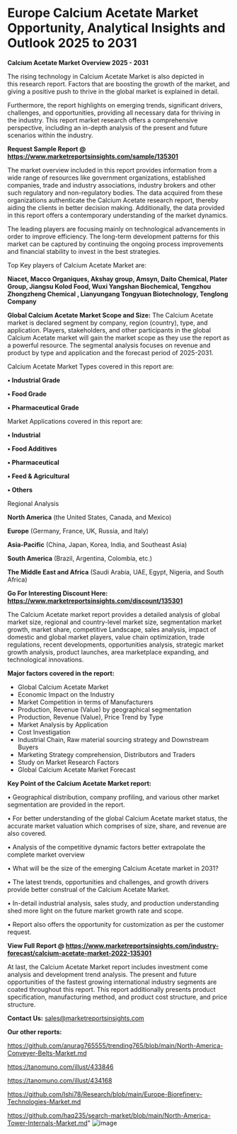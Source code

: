 # Europe Calcium Acetate Market Opportunity, Analytical Insights and Outlook 2025 to 2031

<Strong> Calcium Acetate Market Overview 2025 - 2031</strong>

The rising technology in Calcium Acetate Market is also depicted in this research report. Factors that are boosting the growth of the market, and giving a positive push to thrive in the global market is explained in detail.

Furthermore, the report highlights on emerging trends, significant drivers, challenges, and opportunities, providing all necessary data for thriving in the industry. This report market research offers a comprehensive perspective, including an in-depth analysis of the present and future scenarios within the industry.

<strong>Request Sample Report @ <a href=https://www.marketreportsinsights.com/sample/135301>https://www.marketreportsinsights.com/sample/135301</a></strong>

The market overview included in this report provides information from a wide range of resources like government organizations, established companies, trade and industry associations, industry brokers and other such regulatory and non-regulatory bodies. The data acquired from these organizations authenticate the Calcium Acetate research report, thereby aiding the clients in better decision making. Additionally, the data provided in this report offers a contemporary understanding of the market dynamics.

The leading players are focusing mainly on technological advancements in order to improve efficiency. The long-term development patterns for this market can be captured by continuing the ongoing process improvements and financial stability to invest in the best strategies.

Top Key players of Calcium Acetate Market are:

<strong>Niacet, Macco Organiques, Akshay group, Amsyn, Daito Chemical, Plater Group, Jiangsu Kolod Food, Wuxi Yangshan Biochemical, Tengzhou Zhongzheng Chemical , Lianyungang Tongyuan Biotechnology, Tenglong Company</strong>

<strong><b>Global Calcium Acetate Market Scope and Size:</b></strong>
The Calcium Acetate market is declared segment by company, region (country), type, and application. Players, stakeholders, and other participants in the global Calcium Acetate market will gain the market scope as they use the report as a powerful resource. The segmental analysis focuses on revenue and product by type and application and the forecast period of 2025-2031.

Calcium Acetate Market Types covered in this report are:

<strong>• Industrial Grade

• Food Grade

• Pharmaceutical Grade</strong>

Market Applications covered in this report are:

<strong>• Industrial

• Food Additives

• Pharmaceutical

• Feed & Agricultural

• Others</strong> 

Regional Analysis

<strong>North America</strong> (the United States, Canada, and Mexico)

<strong>Europe</strong> (Germany, France, UK, Russia, and Italy)

<strong>Asia-Pacific</strong> (China, Japan, Korea, India, and Southeast Asia)

<strong>South America</strong> (Brazil, Argentina, Colombia, etc.)

<strong>The Middle East and Africa</strong> (Saudi Arabia, UAE, Egypt, Nigeria, and South Africa)

<strong>Go For Interesting Discount Here: <a href=https://www.marketreportsinsights.com/discount/135301>https://www.marketreportsinsights.com/discount/135301</a></strong>

The Calcium Acetate market report provides a detailed analysis of global market size, regional and country-level market size, segmentation market growth, market share, competitive Landscape, sales analysis, impact of domestic and global market players, value chain optimization, trade regulations, recent developments, opportunities analysis, strategic market growth analysis, product launches, area marketplace expanding, and technological innovations.

<strong><b>Major factors covered in the report:</b></strong>
<ul>
  <li>Global Calcium Acetate Market </li>
  <li>Economic Impact on the Industry</li>
  <li>Market Competition in terms of Manufacturers</li>
  <li>Production, Revenue (Value) by geographical segmentation</li>
  <li>Production, Revenue (Value), Price Trend by Type</li>
  <li>Market Analysis by Application</li>
  <li>Cost Investigation</li>
  <li>Industrial Chain, Raw material sourcing strategy and Downstream Buyers</li>
  <li>Marketing Strategy comprehension, Distributors and Traders</li>
  <li>Study on Market Research Factors</li>
  <li>Global Calcium Acetate Market Forecast</li>
</ul>

<strong><b>Key Point of the Calcium Acetate Market report:</b></strong>

• Geographical distribution, company profiling, and various other market segmentation are provided in the report.

• For better understanding of the global Calcium Acetate market status, the accurate market valuation which comprises of size, share, and revenue are also covered.

• Analysis of the competitive dynamic factors better extrapolate the complete market overview

• What will be the size of the emerging Calcium Acetate market in 2031?

• The latest trends, opportunities and challenges, and growth drivers provide better construal of the Calcium Acetate Market.

• In-detail industrial analysis, sales study, and production understanding shed more light on the future market growth rate and scope.

• Report also offers the opportunity for customization as per the customer request.

<strong><b>View Full Report @ <a href=https://www.marketreportsinsights.com/industry-forecast/calcium-acetate-market-2022-135301>https://www.marketreportsinsights.com/industry-forecast/calcium-acetate-market-2022-135301</a></b></strong>


At last, the Calcium Acetate Market report includes investment come analysis and development trend analysis. The present and future opportunities of the fastest growing international industry segments are coated throughout this report. This report additionally presents product specification, manufacturing method, and product cost structure, and price structure.

<strong>Contact Us:</strong>
sales@marketreportsinsights.com

<strong>Our other reports:</strong>

<a href=https://github.com/anurag765555/trending765/blob/main/North-America-Conveyer-Belts-Market.md>https://github.com/anurag765555/trending765/blob/main/North-America-Conveyer-Belts-Market.md</a>

<a href=https://tanomuno.com/illust/433846>https://tanomuno.com/illust/433846</a>

<a href=https://tanomuno.com/illust/434168>https://tanomuno.com/illust/434168</a>

<a href=https://github.com/Ishi78/Research/blob/main/Europe-Biorefinery-Technologies-Market.md>https://github.com/Ishi78/Research/blob/main/Europe-Biorefinery-Technologies-Market.md</a>

<a href=https://github.com/haq235/search-market/blob/main/North-America-Tower-Internals-Market.md>https://github.com/haq235/search-market/blob/main/North-America-Tower-Internals-Market.md</a>"
![image](https://github.com/user-attachments/assets/871aaf69-4e4a-4cd3-992a-ad6f85cb1557)
